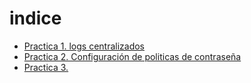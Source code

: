  # indice
 * [Practica 1. logs centralizados](./Practica1.md)
 * [Practica 2. Configuración de politicas de contraseña](./Practica2.md)
 * [Practica 3. ](./)
